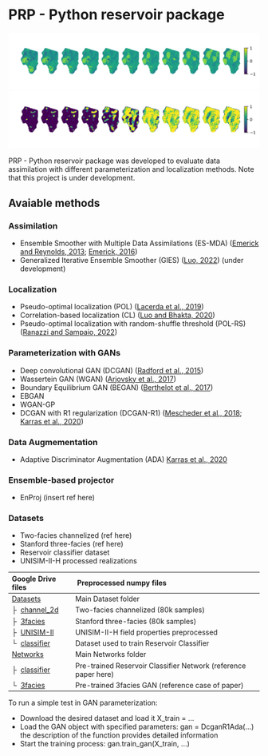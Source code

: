 # PRP - Python reservoir package

![example.png](figures/uiikx_interp.svg)
![example.png](figures/uiiNG_interp.svg)

PRP - Python reservoir package was developed to evaluate data assimilation with different
parameterization and localization methods. Note that this project is under development.

## Avaiable methods
### Assimilation
* Ensemble Smoother with Multiple Data Assimilations (ES-MDA) ([Emerick and Reynolds, 2013](https://doi.org/10.1016/j.cageo.2012.03.011);
[Emerick, 2016](https://doi.org/10.1016/j.petrol.2016.01.029))
* Generalized Iterative Ensemble Smoother (GIES) ([Luo, 2022](https://doi.org/10.1007/s10596-021-10046-1)) (under
development)

### Localization
* Pseudo-optimal localization (POL) ([Lacerda et al., 2019](https://doi.org/10.1016/j.petrol.2018.08.056))
* Correlation-based localization (CL) ([Luo and Bhakta, 2020](https://doi.org/10.1016/j.petrol.2019.106559))
* Pseudo-optimal localization with random-shuffle threshold (POL-RS)
([Ranazzi and Sampaio, 2022](https://doi.org/10.1016/j.petrol.2022.110589))

### Parameterization with GANs
* Deep convolutional GAN (DCGAN) ([Radford et al., 2015](https://doi.org/10.48550/arXiv.1511.06434))
* Wassertein GAN (WGAN) ([Arjovsky et al., 2017](https://doi.org/10.48550/arXiv.1701.07875))
* Boundary Equilibrium GAN (BEGAN) ([Berthelot et al., 2017](https://doi.org/10.48550/arXiv.1703.10717))
* EBGAN
* WGAN-GP
* DCGAN with R1 regularization (DCGAN-R1) ([Mescheder et al., 2018](https://doi.org/10.48550/arXiv.1801.04406);
[Karras et al., 2020](https://doi.org/10.48550/arXiv.1912.04958))

### Data Augmementation
* Adaptive Discriminator Augmentation (ADA) [Karras et al., 2020](https://doi.org/10.48550/arXiv.1912.04958)

### Ensemble-based projector
* EnProj (insert ref here)

### Datasets
* Two-facies channelized (ref here)
* Stanford three-facies (ref here)
* Reservoir classifier dataset
* UNISIM-II-H processed realizations


| Google Drive files | &nbsp;Preprocessed numpy files
| :--- | :----------
| [Datasets](https://drive.google.com/open?id=1j-1VCur8vW04MrAp79DqNKUgRnOn417g) | Main Dataset folder
| &boxvr;&nbsp; [channel_2d](https://drive.google.com/open?id=1eXB89F3_1w0MiYuUUm6VaFMkKSZiKEeO) | Two-facies channelized (80k samples)
| &boxvr;&nbsp; [3facies](https://drive.google.com/open?id=1euKgA2MYn4E_NMUl5imV80g1O62PlchR) | Stanford three-facies (80k samples)
| &boxvr;&nbsp; [UNISIM-II](https://drive.google.com/open?id=1ZRh21f5Y-YqjKDf9RfnUzwTcou6fry6I) | UNISIM-II-H field properties preprocessed
| &boxur;&nbsp; [classifier](https://drive.google.com/open?id=1OF1FKvOT9_d-S5RGO7YkTbtha70V3WV3) | Dataset used to train Reservoir Classifier
| [Networks](https://drive.google.com/open?id=1bZGLQIo7pX6wckAzn6iG4k5I7GCwfxD7) | Main Networks folder
| &boxvr;&nbsp; [classifier](https://drive.google.com/open?id=1m9Rzbuc_3P9f5oYhIYUwCHv0AH6cEYLx) | Pre-trained Reservoir Classifier Network (reference paper here)
| &boxur;&nbsp; [3facies](https://drive.google.com/open?id=1IXa6V4w9T9cNLTjzrEg6pzSbzmZ1SpeJ) | Pre-trained 3facies GAN (reference case of paper) 


To run a simple test in GAN parameterization:
* Download the desired dataset and load it X_train = ...
* Load the GAN object with specified parameters:  gan = DcganR1Ada(...) the description of the function provides detailed information
* Start the training process: gan.train_gan(X_train, ...)


